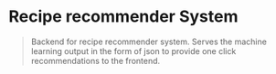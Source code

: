 # Recipe recommender System
> Backend for recipe recommender system. Serves the machine learning output in the form of json to provide one click recommendations to the frontend.
